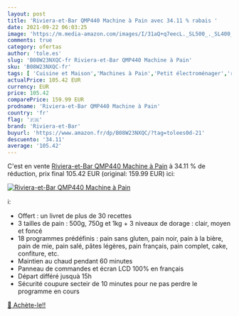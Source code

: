 ```yaml
---
layout: post
title: 'Riviera-et-Bar QMP440 Machine à Pain avec 34.11 % rabais '
date: 2021-09-22 06:03:25
image: 'https://m.media-amazon.com/images/I/31aQ+q7eecL._SL500_._SL400_.jpg'
comments: true
category: ofertas
author: 'tole.es'
slug: 'B08W23NXQC-fr Riviera-et-Bar QMP440 Machine à Pain'
sku: 'B08W23NXQC-fr'
tags: [ 'Cuisine et Maison','Machines à Pain','Petit électroménager','riviera-et-bar', ]
actualPrice: 105.42 EUR
currency: EUR
price: 105.42
comparePrice: 159.99 EUR
prodname: 'Riviera-et-Bar QMP440 Machine à Pain'
country: 'fr'
flag: '🇫🇷'
brand: 'Riviera-et-Bar'
buyurl: 'https://www.amazon.fr/dp/B08W23NXQC/?tag=tolees0d-21'
descuento: '34.11'
average: '105.42'
---
```


C'est en vente [Riviera-et-Bar QMP440 Machine à Pain](https://www.amazon.fr/dp/B08W23NXQC/?tag=tolees0d-21)  à  34.11 % de réduction, prix final  105.42 EUR (original: 159.99 EUR) ici:

[![Riviera-et-Bar QMP440 Machine à Pain](https://m.media-amazon.com/images/I/31aQ+q7eecL._SL500_._SL400_.jpg)](https://www.amazon.fr/dp/B08W23NXQC/?tag=tolees0d-21)

ℹ️:

- Offert : un livret de plus de 30 recettes
- 3 tailles de pain : 500g, 750g et 1kg + 3 niveaux de dorage : clair, moyen et foncé
- 18 programmes prédéfinis : pain sans gluten, pain noir, pain à la bière, pain de mie, pain salé, pâtes légères, pain français, pain complet, cake, confiture, etc.
- Maintien au chaud pendant 60 minutes
- Panneau de commandes et écran LCD 100% en français
- Départ différé jusquà 15h
- Sécurité coupure secteir de 10 minutes pour ne pas perdre le programme en cours

[🛒 Achète-le!!](https://www.amazon.fr/dp/B08W23NXQC/?tag=tolees0d-21)

